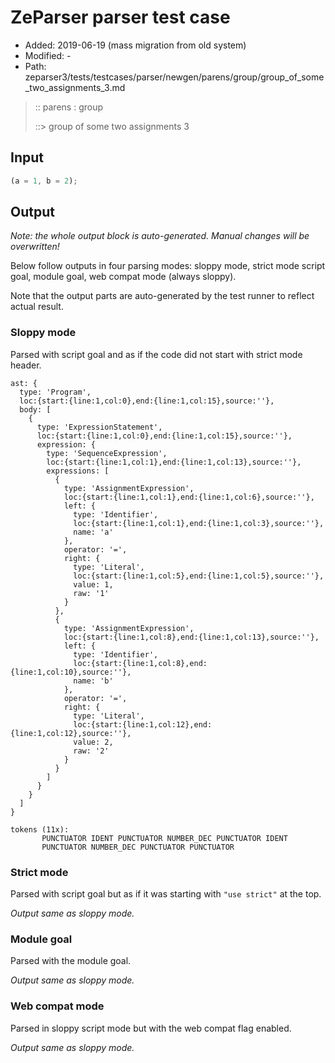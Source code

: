 # ZeParser parser test case

- Added: 2019-06-19 (mass migration from old system)
- Modified: -
- Path: zeparser3/tests/testcases/parser/newgen/parens/group/group_of_some_two_assignments_3.md

> :: parens : group
>
> ::> group of some two assignments 3

## Input

`````js
(a = 1, b = 2);
`````

## Output

_Note: the whole output block is auto-generated. Manual changes will be overwritten!_

Below follow outputs in four parsing modes: sloppy mode, strict mode script goal, module goal, web compat mode (always sloppy).

Note that the output parts are auto-generated by the test runner to reflect actual result.

### Sloppy mode

Parsed with script goal and as if the code did not start with strict mode header.

`````
ast: {
  type: 'Program',
  loc:{start:{line:1,col:0},end:{line:1,col:15},source:''},
  body: [
    {
      type: 'ExpressionStatement',
      loc:{start:{line:1,col:0},end:{line:1,col:15},source:''},
      expression: {
        type: 'SequenceExpression',
        loc:{start:{line:1,col:1},end:{line:1,col:13},source:''},
        expressions: [
          {
            type: 'AssignmentExpression',
            loc:{start:{line:1,col:1},end:{line:1,col:6},source:''},
            left: {
              type: 'Identifier',
              loc:{start:{line:1,col:1},end:{line:1,col:3},source:''},
              name: 'a'
            },
            operator: '=',
            right: {
              type: 'Literal',
              loc:{start:{line:1,col:5},end:{line:1,col:5},source:''},
              value: 1,
              raw: '1'
            }
          },
          {
            type: 'AssignmentExpression',
            loc:{start:{line:1,col:8},end:{line:1,col:13},source:''},
            left: {
              type: 'Identifier',
              loc:{start:{line:1,col:8},end:{line:1,col:10},source:''},
              name: 'b'
            },
            operator: '=',
            right: {
              type: 'Literal',
              loc:{start:{line:1,col:12},end:{line:1,col:12},source:''},
              value: 2,
              raw: '2'
            }
          }
        ]
      }
    }
  ]
}

tokens (11x):
       PUNCTUATOR IDENT PUNCTUATOR NUMBER_DEC PUNCTUATOR IDENT
       PUNCTUATOR NUMBER_DEC PUNCTUATOR PUNCTUATOR
`````

### Strict mode

Parsed with script goal but as if it was starting with `"use strict"` at the top.

_Output same as sloppy mode._

### Module goal

Parsed with the module goal.

_Output same as sloppy mode._

### Web compat mode

Parsed in sloppy script mode but with the web compat flag enabled.

_Output same as sloppy mode._
